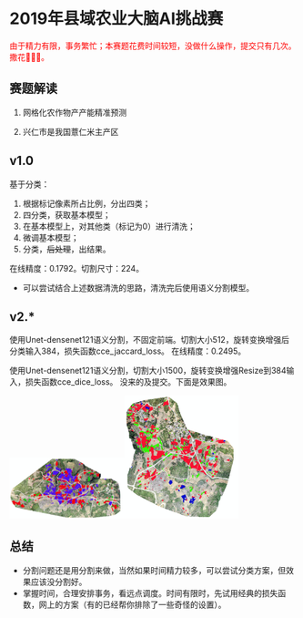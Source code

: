# 2019年县域农业大脑AI挑战赛

<font color=red>由于精力有限，事务繁忙；本赛题花费时间较短，没做什么操作，提交只有几次。撒花🤣🤣🤣。</font>

## 赛题解读

1. 网格化农作物产产能精准预测

2. 兴仁市是我国薏仁米主产区


## v1.0

基于分类：      
1. 根据标记像素所占比例，分出四类；  
2. 四分类，获取基本模型；  
3. 在基本模型上，对其他类（标记为0）进行清洗；
4. 微调基本模型；  
5. 分类，~~后处理~~，出结果。

在线精度：0.1792。切割尺寸：224。

- 可以尝试结合上述数据清洗的思路，清洗完后使用语义分割模型。

## v2.*

使用Unet-densenet121语义分割，不固定前端。切割大小512，旋转变换增强后分类输入384，损失函数cce_jaccard_loss。
在线精度：0.2495。

使用Unet-densenet121语义分割，切割大小1500，旋转变换增强Resize到384输入，损失函数cce_dice_loss。
没来的及提交。下面是效果图。

<img src="data/20190720105651.png" width=40%><img src="data/20190720105717.png"  width=40%>

## 总结

- 分割问题还是用分割来做，当然如果时间精力较多，可以尝试分类方案，但效果应该没分割好。
- 掌握时间，合理安排事务，看远点调度。时间有限时，先试用经典的损失函数，网上的方案（有的已经帮你排除了一些奇怪的设置）。
